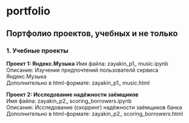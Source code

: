# portfolio
## Портфолио проектов, учебных и не только

### 1. Учебные проекты  
   
**Проект 1: Яндекс.Музыка** 
Имя файла: zayakin_p1_ music.ipynb   
Описание: Изучение предпочтений пользователй сервиса Яндекс.Музыка   
Дополнительно в html-формате: zayakin_p1_ music.html  

**Проект 2: Исследование надёжности заёмщиков**     
Имя файла: zayakin_p2_ scoring_borrowers.ipynb   
Описание: Исследование (скорринг) надёжности заёмщиков банка    
Дополнительно в html-формате: zayakin_p2_ scoring_borrowers.html
